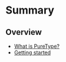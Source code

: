 # Summary

## Overview

* [What is PureType?](./README.md)
* [Getting started](./GETTING_STARTED.md)
